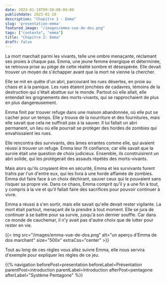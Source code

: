 ```yaml
---
date: 2023-01-10T09:58:08-04:00
publishdate: 2023-01-10
description: "Chapitre 1 - Emma"
slug: 'presentation-emma'
featured_image: "/images/emma-vue-de-dos.png"
tags: ["contexte", "emma"]
title: "Chapitre I: Emma"
draft: false
---
```

La mort marchait parmi les vivants, telle une ombre menaçante, réclamant ses proies à chaque pas. Emma, une jeune femme énergique et déterminée, se retrouva prise au piège de cette réalité sombre et désespérée. Elle devait trouver un moyen de s'échapper avant que la mort ne vienne la chercher.

Elle se mit en quête d'un abri, parcourant les rues désertes, en proie au chaos et à la panique. Les rues étaient jonchées de cadavres, témoins de la destruction qui s'était abattue sur le monde. Partout où elle allait, elle entendait les grognements des morts-vivants, qui se rapprochaient de plus en plus dangereusement.

Emma finit par trouver refuge dans une maison abandonnée, où elle put se cacher pour un temps. Elle y trouva de la nourriture et des fournitures, mais elle savait que cela ne suffirait pas à la sauver. Il lui fallait un abri permanent, un lieu où elle pourrait se protéger des hordes de zombies qui envahissaient les rues.

Elle rencontra des survivants, des âmes errantes comme elle, qui avaient réussi à trouver un refuge. Emma leur fit confiance, car elle savait que la survie était une question de choix judicieux. Ensemble, ils construisirent un abri solide, qui les protégerait des assauts répétés des morts-vivants.

Mais alors qu'ils croyaient être en sécurité, Emma et les survivants furent trahis par l'un d'entre eux, qui les livra à une horde affamée de zombies. Emma dut faire face à un choix déchirant, sauver ceux qui le pouvaient sans risquer sa propre vie. Dans ce chaos, Emma comprit qu'il y a une fin à tout, y compris à la vie et qu'il fallait faire des sacrifices pour pouvoir continuer à vivre.

Emma a réussi à s'en sortir, mais elle savait qu'elle devait rester vigilante. La mort était partout, menaçant de la prendre à tout moment. Elle se jura de continuer à se battre pour sa survie, jusqu'à son dernier souffle. Car dans ce monde de cauchemar, il n'y avait pas d'autre choix que de lutter pour rester en vie.

{{< img src="/images/emma-vue-de-dos.png" alt="un aperçu d'Emma de dos marchant" size="500x" extraCss="center" >}}

Tout au long de ces règles vous allez suivre Emma, elle nous servira d'exemple pour expliquer les règles de ce jeu.

{{% navigation beforePost=presentation beforeLabel=Présentation parentPost=introduction parentLabel=Introduction afterPost=pentagone afterLabel="Système Pentagone" %}}
